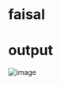 # faisal
# output
![image](https://user-images.githubusercontent.com/118586784/202836008-51acc553-1481-4d33-8166-c699b659ee69.png)
